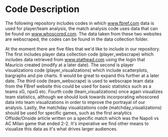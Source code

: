 # Code Description
The following repository includes codes in which www.fbref.com data is used for player/team analysis, the match analysis code uses data that can be found on www.whoscored.com. The data taken from these two websites are webscraped, the codes can be found in the data collection folder. 

At the moment there are five files that we'd like to include in our repository. The first includes player data collection code (player_webscrape) which includes data retrieved from www.stathead.com using the login that Mauricio created (modify at a later date). The second is player visualizations code (player_visualizations) which include scatterplots, bargraphs and pie charts. It would be great to expand this further at a later date. The third code (team_webscrape) is used to webscrape team data from the FBref website this could be used for basic statistics such as a teams xG, npxG etc. Fourth code (team_visualizations) once again visualizes team statistics, although we should look towards incorporating whoscored data into team visualizations in order to improve the portrayal of our analysis. Lastly, the matchday visualizations code (matchday_visualizations) should be used for specific games, such as the first analytics Offside/Onside article written on a specific match which was the Napoli vs AC Milan game that ended 2-2. It's imperative we find other means to visualize this data as it's what drives larger audiences. 
